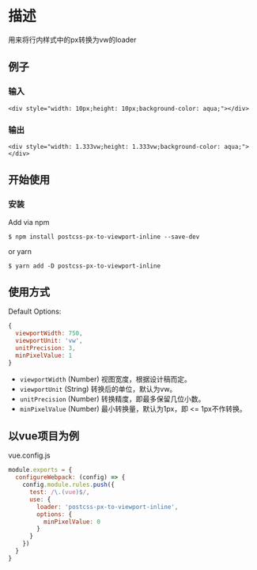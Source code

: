 # 描述

用来将行内样式中的px转换为vw的loader

## 例子

### 输入

```
<div style="width: 10px;height: 10px;background-color: aqua;"></div>
```

### 输出

```
<div style="width: 1.333vw;height: 1.333vw;background-color: aqua;"></div>
```

## 开始使用

### 安装
Add via npm
```
$ npm install postcss-px-to-viewport-inline --save-dev
```
or yarn
```
$ yarn add -D postcss-px-to-viewport-inline
```

## 使用方式

Default Options:
```js
{
  viewportWidth: 750,
  viewportUnit: 'vw',
  unitPrecision: 3,
  minPixelValue: 1
}
```

- `viewportWidth` (Number) 视图宽度，根据设计稿而定。
- `viewportUnit` (String) 转换后的单位，默认为vw。
- `unitPrecision` (Number) 转换精度，即最多保留几位小数。
- `minPixelValue` (Number) 最小转换量，默认为1px，即 <= 1px不作转换。

## 以vue项目为例
vue.config.js

```js
module.exports = {
  configureWebpack: (config) => {
    config.module.rules.push({
      test: /\.(vue)$/,
      use: {
        loader: 'postcss-px-to-viewport-inline',
        options: {
          minPixelValue: 0
        }
      }
    })
  }
}
```

